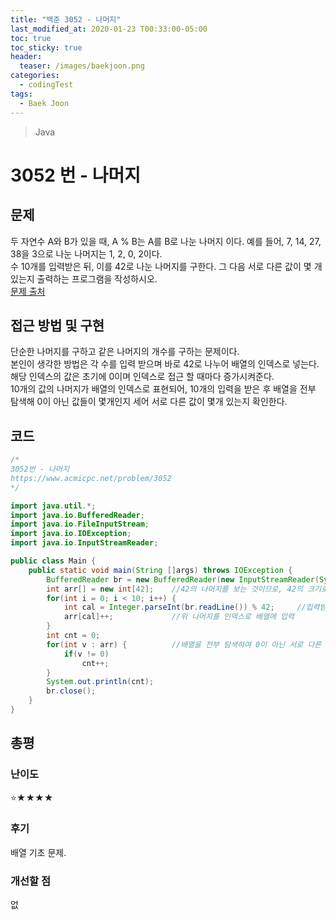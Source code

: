 ```yaml
---
title: "백준 3052 - 나머지"
last_modified_at: 2020-01-23 T00:33:00-05:00
toc: true
toc_sticky: true
header:
  teaser: /images/baekjoon.png
categories: 
  - codingTest
tags:
  - Baek Joon
---
```


> Java

3052 번 - 나머지
=============
 
## 문제
두 자연수 A와 B가 있을 때, A % B는 A를 B로 나눈 나머지 이다. 예를 들어, 7, 14, 27, 38을 3으로 나눈 나머지는 1, 2, 0, 2이다.  
수 10개를 입력받은 뒤, 이를 42로 나눈 나머지를 구한다. 그 다음 서로 다른 값이 몇 개 있는지 출력하는 프로그램을 작성하시오.  
[문제 출처](https://www.acmicpc.net/problem/3052)

## 접근 방법 및 구현
단순한 나머지를 구하고 같은 나머지의 개수를 구하는 문제이다.  
본인이 생각한 방법은 각 수를 입력 받으며 바로 42로 나누어 배열의 인덱스로 넣는다.  
해당 인덱스의 값은 초기에 0이며 인덱스로 접근 할 때마다 증가시켜준다.  
10개의 값의 나머지가 배열의 인덱스로 표현되어, 10개의 입력을 받은 후 배열을 전부 탐색해 0이 아닌 값들이 몇개인지 세어 서로 다른 값이 몇개 있는지 확인한다.  
 
## 코드
```java
/*
3052번 - 나머지
https://www.acmicpc.net/problem/3052
*/

import java.util.*;
import java.io.BufferedReader;
import java.io.FileInputStream;
import java.io.IOException;
import java.io.InputStreamReader;

public class Main {
    public static void main(String []args) throws IOException {        
    	BufferedReader br = new BufferedReader(new InputStreamReader(System.in));
    	int arr[] = new int[42];	//42의 나머지를 보는 것이므로, 42의 크기로 초기화
    	for(int i = 0; i < 10; i++) {
    		int cal = Integer.parseInt(br.readLine()) % 42; 	//입력받는 값을 42로 나누어 나머지로 변환
    		arr[cal]++;				//위 나머지를 인덱스로 배열에 입력
    	}
    	int cnt = 0;
    	for(int v : arr) {			//배열을 전부 탐색하여 0이 아닌 서로 다른 나머지의 개수를 센다.
    		if(v != 0)
    			cnt++;
    	}
    	System.out.println(cnt);
    	br.close();
    }
}
```

## 총평
### 난이도
⭐★★★★
### 후기
배열 기초 문제.
### 개선할 점
없